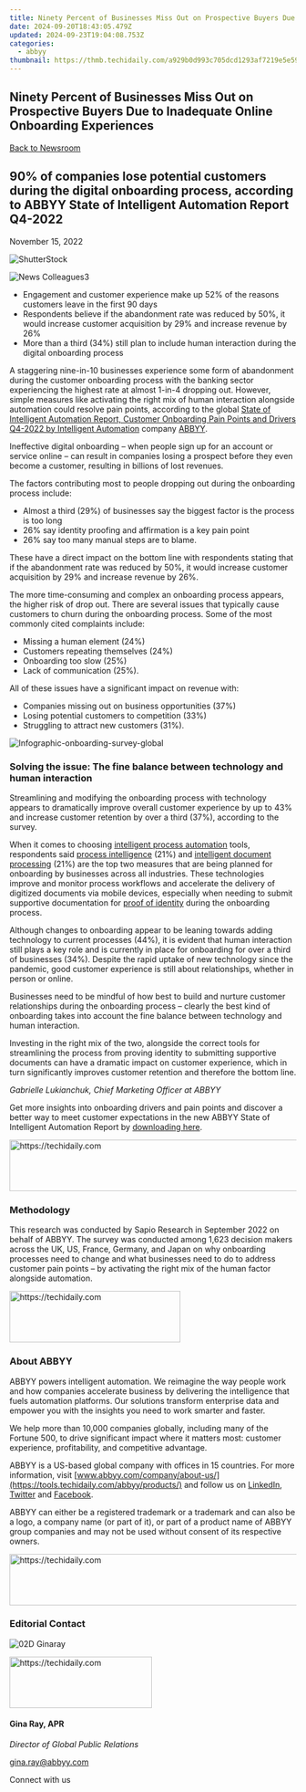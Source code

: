 ```yaml
---
title: Ninety Percent of Businesses Miss Out on Prospective Buyers Due to Inadequate Online Onboarding Experiences
date: 2024-09-20T18:43:05.479Z
updated: 2024-09-23T19:04:08.753Z
categories:
  - abbyy
thumbnail: https://thmb.techidaily.com/a929b0d993c705dcd1293af7219e5e597567df393d17dd26d0130a00b3701a6a.JPG
---
```


## Ninety Percent of Businesses Miss Out on Prospective Buyers Due to Inadequate Online Onboarding Experiences

[Back to Newsroom](https://tools.techidaily.com/abbyy/products/)

## 90% of companies lose potential customers during the digital onboarding process, according to ABBYY State of Intelligent Automation Report Q4-2022

November 15, 2022

![ShutterStock](https://content.abbyy.com/-/media/project/abbyy/abbyy/branchtemplates/shutterstock_1272462163_1296-x-729.jpg?h=729&iar=0&w=1296)

![News Colleagues3](https://static1.abbyy.com/abbyycommedia/33750/news-colleagues3.jpg) 

* Engagement and customer experience make up 52% of the reasons customers leave in the first 90 days
* Respondents believe if the abandonment rate was reduced by 50%, it would increase customer acquisition by 29% and increase revenue by 26%
* More than a third (34%) still plan to include human interaction during the digital onboarding process

A staggering nine-in-10 businesses experience some form of abandonment during the customer onboarding process with the banking sector experiencing the highest rate at almost 1-in-4 dropping out. However, simple measures like activating the right mix of human interaction alongside automation could resolve pain points, according to the global [State of Intelligent Automation Report, Customer Onboarding Pain Points and Drivers Q4-2022 by Intelligent Automation](https://tools.techidaily.com/abbyy/products/) company [ABBYY](https://tools.techidaily.com/abbyy/products/).

Ineffective digital onboarding – when people sign up for an account or service online – can result in companies losing a prospect before they even become a customer, resulting in billions of lost revenues.

The factors contributing most to people dropping out during the onboarding process include:

* Almost a third (29%) of businesses say the biggest factor is the process is too long
* 26% say identity proofing and affirmation is a key pain point
* 26% say too many manual steps are to blame.

  
These have a direct impact on the bottom line with respondents stating that if the abandonment rate was reduced by 50%, it would increase customer acquisition by 29% and increase revenue by 26%.

The more time-consuming and complex an onboarding process appears, the higher risk of drop out. There are several issues that typically cause customers to churn during the onboarding process. Some of the most commonly cited complaints include:

* Missing a human element (24%)
* Customers repeating themselves (24%)
* Onboarding too slow (25%)
* Lack of communication (25%).

  
All of these issues have a significant impact on revenue with:

* Companies missing out on business opportunities (37%)
* Losing potential customers to competition (33%)
* Struggling to attract new customers (31%).

  
![Infographic-onboarding-survey-global](https://static1.abbyy.com/abbyycommedia/36315/infographic-onboarding-survey-global.jpg)

### Solving the issue: The fine balance between technology and human interaction

  
Streamlining and modifying the onboarding process with technology appears to dramatically improve overall customer experience by up to 43% and increase customer retention by over a third (37%), according to the survey.

When it comes to choosing [intelligent process automation](https://tools.techidaily.com/abbyy/products/) tools, respondents said [process intelligence](https://tools.techidaily.com/abbyy/products/) (21%) and [intelligent document processing](https://tools.techidaily.com/abbyy/products/) (21%) are the top two measures that are being planned for onboarding by businesses across all industries. These technologies improve and monitor process workflows and accelerate the delivery of digitized documents via mobile devices, especially when needing to submit supportive documentation for [proof of identity](https://tools.techidaily.com/abbyy/products/) during the onboarding process.

Although changes to onboarding appear to be leaning towards adding technology to current processes (44%), it is evident that human interaction still plays a key role and is currently in place for onboarding for over a third of businesses (34%). Despite the rapid uptake of new technology since the pandemic, good customer experience is still about relationships, whether in person or online.

Businesses need to be mindful of how best to build and nurture customer relationships during the onboarding process – clearly the best kind of onboarding takes into account the fine balance between technology and human interaction.

  
Investing in the right mix of the two, alongside the correct tools for streamlining the process from proving identity to submitting supportive documents can have a dramatic impact on customer experience, which in turn significantly improves customer retention and therefore the bottom line.

_Gabrielle Lukianchuk, Chief Marketing Officer at ABBYY_

Get more insights into onboarding drivers and pain points and discover a better way to meet customer expectations in the new ABBYY State of Intelligent Automation Report by [downloading here](https://tools.techidaily.com/abbyy/products/).

<!-- affiliate ads begin -->
<a href="https://appsumo.8odi.net/c/5597632/2118305/7443" target="_top" id="2118305">
  <img src="//a.impactradius-go.com/display-ad/7443-2118305" border="0" alt="https://techidaily.com" width="728" height="90"/>
</a>
<img height="0" width="0" src="https://appsumo.8odi.net/i/5597632/2118305/7443" style="position:absolute;visibility:hidden;" border="0" />
<!-- affiliate ads end -->

### Methodology

This research was conducted by Sapio Research in September 2022 on behalf of ABBYY. The survey was conducted among 1,623 decision makers across the UK, US, France, Germany, and Japan on why onboarding processes need to change and what businesses need to do to address customer pain points – by activating the right mix of the human factor alongside automation.

<!-- affiliate ads begin -->
<a href="https://aligracehair.sjv.io/c/5597632/1934183/19272" target="_top" id="1934183">
  <img src="//a.impactradius-go.com/display-ad/19272-1934183" border="0" alt="https://techidaily.com" width="300" height="90"/>
</a>
<img height="0" width="0" src="https://aligracehair.sjv.io/i/5597632/1934183/19272" style="position:absolute;visibility:hidden;" border="0" />
<!-- affiliate ads end -->

### About ABBYY

ABBYY powers intelligent automation. We reimagine the way people work and how companies accelerate business by delivering the intelligence that fuels automation platforms. Our solutions transform enterprise data and empower you with the insights you need to work smarter and faster. 

We help more than 10,000 companies globally, including many of the Fortune 500, to drive significant impact where it matters most: customer experience, profitability, and competitive advantage.

ABBYY is a US-based global company with offices in 15 countries. For more information, visit [www.abbyy.com/company/about-us/](https://tools.techidaily.com/abbyy/products/) and follow us on [LinkedIn](https://www.linkedin.com/company/abbyy), [Twitter](https://twitter.com/ABBYY%5FSoftware) and [Facebook](https://www.facebook.com/ABBYYsoft).

ABBYY can either be a registered trademark or a trademark and can also be a logo, a company name (or part of it), or part of a product name of ABBYY group companies and may not be used without consent of its respective owners.

<!-- affiliate ads begin -->
<a href="https://appsumo.8odi.net/c/5597632/2132162/7443" target="_top" id="2132162">
  <img src="//a.impactradius-go.com/display-ad/7443-2132162" border="0" alt="https://techidaily.com" width="728" height="90"/>
</a>
<img height="0" width="0" src="https://appsumo.8odi.net/i/5597632/2132162/7443" style="position:absolute;visibility:hidden;" border="0" />
<!-- affiliate ads end -->

### Editorial Contact

![02D Ginaray](https://static2.abbyy.com/abbyycommedia/23662/02d-ginaray.png)

<!-- affiliate ads begin -->
<a href="https://aligracehair.sjv.io/c/5597632/2135398/19272" target="_top" id="2135398">
  <img src="//a.impactradius-go.com/display-ad/19272-2135398" border="0" alt="https://techidaily.com" width="250" height="90"/>
</a>
<img height="0" width="0" src="https://aligracehair.sjv.io/i/5597632/2135398/19272" style="position:absolute;visibility:hidden;" border="0" />
<!-- affiliate ads end -->

#### Gina Ray, APR

_Director of Global Public Relations_

[gina.ray@abbyy.com](https://tools.techidaily.com/abbyy/products/)

Connect with us

<ins class="adsbygoogle"
     style="display:block"
     data-ad-format="autorelaxed"
     data-ad-client="ca-pub-7571918770474297"
     data-ad-slot="1223367746"></ins>

<ins class="adsbygoogle"
     style="display:block"
     data-ad-client="ca-pub-7571918770474297"
     data-ad-slot="8358498916"
     data-ad-format="auto"
     data-full-width-responsive="true"></ins>



